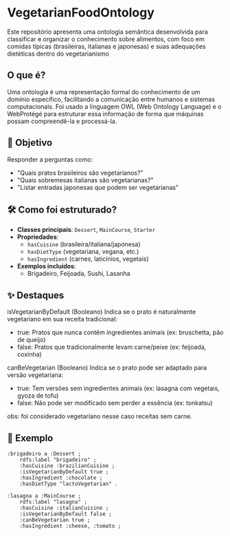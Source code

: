 # VegetarianFoodOntology

Este repositório apresenta uma ontologia semântica desenvolvida para classificar e organizar o conhecimento sobre alimentos, com foco em comidas típicas (brasileiras, italianas e japonesas) e suas adequações dietéticas dentro do vegetarianismo

## O que é?
Uma ontologia é uma representação formal do conhecimento de um domínio específico, facilitando a comunicação entre humanos e sistemas computacionais.  Foi usado a linguagem OWL (Web Ontology Language) e o WebProtégé para estruturar essa informação de forma que máquinas possam compreendê-la e processá-la. 

## 🎯 **Objetivo**
Responder a perguntas como:
- "Quais pratos brasileiros são vegetarianos?"
- "Quais sobremesas italianas são vegetarianas?"
- "Listar entradas japonesas que podem ser vegetarianas"

## 🛠️ Como foi estruturado? 
- **Classes principais**: `Dessert`, `MainCourse`, `Starter`
- **Propriedades**: 
  - `hasCuisine` (brasileira/italiana/japonesa)
  - `hasDietType` (vegetariana, vegana, etc.)
  - `hasIngredient` (carnes, laticínios, vegetais)
- **Exemplos incluídos**:
  - Brigadeiro, Feijoada, Sushi, Lasanha
 
## ✨ **Destaques**
isVegetarianByDefault (Booleano)
Indica se o prato é naturalmente vegetariano em sua receita tradicional:
- true: Pratos que nunca contêm ingredientes animais (ex: bruschetta, pão de queijo)
- false: Pratos que tradicionalmente levam carne/peixe (ex: feijoada, coxinha)

canBeVegetarian (Booleano)
Indica se o prato pode ser adaptado para versão vegetariana:
- true: Tem versões sem ingredientes animais (ex: lasagna com vegetais, gyoza de tofu)
- false: Não pode ser modificado sem perder a essência (ex: tonkatsu)

obs: foi considerado vegetariano nesse caso receitas sem carne.

## 🌱 Exemplo

```
:brigadeiro a :Dessert ;
    rdfs:label "brigadeiro" ;
    :hasCuisine :brazilianCuisine ;
    :isVegetarianByDefault true ;
    :hasIngredient :chocolate ;
    :hasDietType "lactoVegetarian" .

:lasagna a :MainCourse ;
    rdfs:label "lasagna" ;
    :hasCuisine :italianCuisine ;
    :isVegetarianByDefault false ;
    :canBeVegetarian true ;
    :hasIngredient :cheese, :tomato ;
    
```

